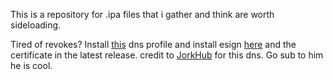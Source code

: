 This is a repository for .ipa files that i gather and think are worth sideloading.

Tired of revokes? Install [this](https://tinyurl.com/mrxkf5yv) dns profile and install esign [here](https://ipa.ipasign.cc:2052/download/4b6b9653-568b-3177-1317-5fa9fe57d859/20240714161205284) and the certificate in the latest release.
credit to [JorkHub](https://jorkthepork.com) for this dns. Go sub to him he is cool. 

